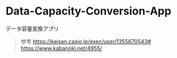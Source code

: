# Data-Capacity-Conversion-App
データ容量変換アプリ

> 参考
> https://keisan.casio.jp/exec/user/1355670543#
> https://www.kabanoki.net/4955/
